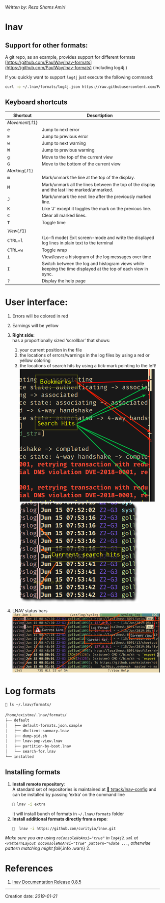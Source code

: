 _Written by: Reza Shams Amiri_

# lnav
## Support for other formats:

A git repo, as an example, provides support for different formats [https://github.com/PaulWay/lnav-formats](https://github.com/PaulWay/lnav-formats) (including log4j.)
   
If you quickly want to support `log4j` just execute the following command:
 
``` bash
curl -o ~/.lnav/formats/log4j.json https://raw.githubusercontent.com/PaulWay/lnav-formats/master/log4j.json
```

## Keyboard shortcuts

Shortcut                   | Descrtiption 
---------------------------|---------------------------------------------------
_Movement_{.f1}| 
<kbd>e</kbd>|Jump to next error
<kbd>E</kbd>|Jump to previous error
<kbd>w</kbd>|Jump to next warning
<kbd>W</kbd>|Jump to previous warning
<kbd>g</kbd>|Move to the top of the current view
<kbd>G</kbd>|Move to the bottom of the current view
|_Marking_{.f1}|
<kbd>m</kbd>               | Mark/unmark the line at the top of the display.
<kbd>M</kbd>               | Mark/unmark all the lines between the top of the display and the last line marked/unmarked.
<kbd>J</kbd>               | Mark/unmark the next line after the previously marked line.
<kbd>K</kbd>               | Like 'J' except it toggles the mark on the previous line.
<kbd>C</kbd>               | Clear all marked lines.
<kbd>T</kbd>               | Toggle time
||
|_View_{.f1}|
<kbd>CTRL</kbd>+<kbd>l</kbd>  | (Lo-fi mode) Exit screen-mode and write the displayed log lines in plain text to the terminal
<kbd>CTRL</kbd>+<kbd>w</kbd>  | Toggle wrap
<kbd>i</kbd>                  | View/leave a histogram of the log messages over time
<kbd>I</kbd>                  | Switch between the log and histogram views while keeping the time displayed at the top of each view in sync.
<kbd>?</kbd>                  | Display the help page

# User interface:
1. Errors will be colored in red
2. Earnings will be yellow
3. **Right side**:   
    has a proportionally sized ‘scrollbar’ that shows:   
   1.  your current position in the file
   2.  the locations of errors/warnings in the log files by using a red or yellow coloring
   3.  the locations of search hits by using a tick-mark pointing to the left!
    ![lnav-hits.png](/img/unix/lnav-hits.png#3dt)![lnav-search-hits.png](/img/unix/lnav-search-hits.png)

4. LNAV status bars
    ![lnav-status.png](/img/unix/lnav-status.png)

# Log formats
``` sh
 ls ~/.lnav/formats/

/home/existme/.lnav/formats/
├── default
│   ├── default-formats.json.sample
│   ├── dhclient-summary.lnav
│   ├── dump-pid.sh
│   ├── lnav-pop-view.lnav
│   ├── partition-by-boot.lnav
│   └── search-for.lnav
└── installed
```
## Installing formats
1. **Install remote repository**:   
    A standard set of repositories is maintained at [ tstack/lnav-config][GTLCOCDFL] and can be installed by passing ‘extra’ on the command line
    ``` sh
     lnav -i extra    
    ```
    It will install bunch of formats in `~/.lnav/formats` folder
1. **Install additional formats directly from a repo**:
   ``` sh
     lnav -i https://github.com/curityio/lnav.git
   ```
  _Make sure you are using `noConsoleNoAnsi="true"` in `log4j2.xml` at `<PatternLayout noConsoleNoAnsi="true" pattern="%date ...`, otherwise pattern matching might fail_{.info .warn}
2. 
# References
1. [lnav Documentation Release 0.8.5][TNE]
* * *
Creation date: _2019-01-21_

[TNE]: https://buildmedia.readthedocs.org/media/pdf/lnav/latest/lnav.pdf
[GTLCOCDFL]: https://github.com/tstack/lnav-config